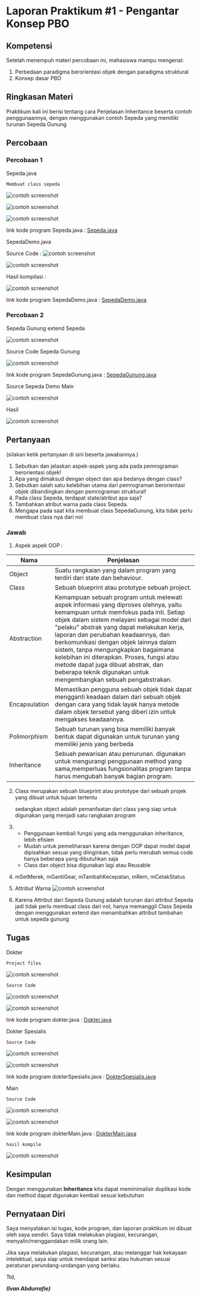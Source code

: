# Laporan Praktikum #1 - Pengantar Konsep PBO

## Kompetensi

Setelah menempuh materi percobaan ini, mahasiswa mampu mengenal:
1. Perbedaan paradigma berorientasi objek dengan paradigma struktural
2. Konsep dasar PBO

## Ringkasan Materi

Praktikum kali ini berisi tentang cara Penjelasan Inheritance beserta contoh penggunaannya, dengan menggunakan contoh Sepeda yang memiliki turunan Sepeda Gunung 

## Percobaan

### Percobaan 1


Sepeda.java

    Membuat class sepeda
![contoh screenshot](img/1-praktikum1.png)

![contoh screenshot](img/1-praktikum1project.png)

![contoh screenshot](img/1-praktikum1sourcecode.png)

link kode program Sepeda.java : [Sepeda.java](../../src/1_Pengantar_Konsep_PBO/Sepeda1841720099Rafi.java)

SepedaDemo.java

Source Code :
![contoh screenshot](img/2-praktikum1full.png)


![contoh screenshot](img/2-praktikum1sourcecode.png)

Hasil kompilasi :

![contoh screenshot](img/2-praktikum1hasil.png)

link kode program SepedaDemo.java : [SepedaDemo.java](../../src/1_Pengantar_Konsep_PBO/SepedaDemo1841720099Rafi.java)

### Percobaan 2

Sepeda Gunung extend Sepeda

![contoh screenshot](img/3-praktikum2extend.png)

Source Code Sepeda Gunung

![contoh screenshot](img/3-praktikum2source.png)

link kode program SepedaGunung.java : [SepedaGunung.java](../../src/1_Pengantar_Konsep_PBO/SepedaGunung1841720099Rafi.java)

Source Sepeda Demo Main

![contoh screenshot](img/3-praktikum2main.png)

Hasil

![contoh screenshot](img/3-praktikum2hasil.png)

## Pertanyaan

(silakan ketik pertanyaan di sini beserta jawabannya.)

1. Sebutkan dan jelaskan aspek-aspek yang ada pada pemrograman berorientasi objek!
2. Apa yang dimaksud dengan object dan apa bedanya dengan class?
3. Sebutkan salah satu kelebihan utama dari pemrograman berorientasi objek dibandingkan
dengan pemrograman struktural!
4. Pada class Sepeda, terdapat state/atribut apa saja?
5. Tambahkan atribut warna pada class Sepeda.
6. Mengapa pada saat kita membuat class SepedaGunung, kita tidak perlu membuat class nya dari
nol

### Jawab

1. Aspek aspek OOP :

 | Nama          | Penjelasan |
|---------------|----------------------------------------------------------------------------------------------------------------------------------------------------------------------------------------------------------------------------------------------------------------------------------------------------------------------------------------------------------------------------------------------------------------------------------------------------------------------------------------------------------------|
| Object        | Suatu rangkaian yang dalam program yang terdiri dari state dan behaviour. |
|  Class        | Sebuah blueprint atau prototype sebuah project.|
|  Abstraction  | Kemampuan sebuah program untuk melewati aspek informasi yang diproses  olehnya, yaitu kemampuan untuk memfokus pada inti. Setiap objek dalam  sistem melayani sebagai model dari "pelaku" abstrak yang dapat melakukan  kerja, laporan dan perubahan keadaannya, dan berkomunikasi dengan objek  lainnya dalam sistem, tanpa mengungkapkan bagaimana kelebihan ini  diterapkan. Proses, fungsi atau metode dapat juga dibuat abstrak, dan  beberapa teknik digunakan untuk mengembangkan sebuah pengabstrakan.|
| Encapsulation | Memastikan pengguna sebuah objek tidak dapat mengganti keadaan dalam dari sebuah objek dengan cara yang tidak layak hanya metode dalam objek tersebut yang diberi izin untuk mengakses keadaannya.|
| Polimorphism  | Sebuah turunan yang bisa memiliki banyak bentuk dapat digunakan untuk turunan yang memiliki jenis yang berbeda|
| Inheritance   | Sebuah pewarisan atau penurunan. digunakan untuk mengurangi penggunaan method yang sama,memperluas fungsionalitas program tanpa harus mengubah banyak bagian program. |
2. Class merupakan sebuah blueprint atau prototype dari sebuah projek yang dibuat untuk tujuan tertentu

    sedangkan object adalah pemanfaatan dari class yang siap untuk digunakan yang menjadi satu rangkaian program

3. - Penggunaan kembali fungsi yang ada menggunakan inheritance, lebih efisien
   - Mudah untuk pemeliharaan karena dengan OOP dapat model dapat dipisahkan sesuai yang diinginkan, tidak perlu merubah semua code hanya beberapa yang dibutuhkan saja
   - Class dan object bisa digunakan lagi atau Reusable
  
4. mSetMerek, mGantiGear, mTambahKecepatan, mRem, mCetakStatus
5. Attribut Warna
![contoh screenshot](img/setwarna.png)
6. Karena Attribut dari Sepeda Gunung adalah turunan dari attribut Sepeda jadi tidak perlu membuat class dari nol, hanya memanggil Class Sepeda dengan menggunakan extend dan menambahkan attribut tambahan untuk sepeda gunung 


## Tugas

Dokter

    Project files

![contoh screenshot](img/tugasfileprojek.png)

    Source Code 

![contoh screenshot](img/tugasdokterfull.png)

![contoh screenshot](img/tugasdoktersource.png)

link kode program dokter.java : [Dokter.java](../../src/1_Pengantar_Konsep_PBO/Dokter1841720099Rafi.java)

Dokter Spesialis

    Source Code 

![contoh screenshot](img/tugasdokterSpesialisfull.png)

![contoh screenshot](img/tugasdokterspesialissource.png)

link kode program dokterSpesialis.java : [DokterSpesialis.java](../../src/1_Pengantar_Konsep_PBO/DokterSpesialis1841720099Rafi.java)

Main

    Source Code 

![contoh screenshot](img/tugasdoktermainfull.png)

![contoh screenshot](img/tugasdoktermainsource.png)

link kode program dokterMain.java : [DokterMain.java](../../src/1_Pengantar_Konsep_PBO/DokterMain1841720099Rafi.java)

    hasil kompile
![contoh screenshot](img/tugasdokterhasil.png)

## Kesimpulan

Dengan menggunakan **Inheritance** kita dapat meminimalisir duplikasi kode dan method dapat digunakan kembali sesuai kebutuhan

## Pernyataan Diri

Saya menyatakan isi tugas, kode program, dan laporan praktikum ini dibuat oleh saya sendiri. Saya tidak melakukan plagiasi, kecurangan, menyalin/menggandakan milik orang lain.

Jika saya melakukan plagiasi, kecurangan, atau melanggar hak kekayaan intelektual, saya siap untuk mendapat sanksi atau hukuman sesuai peraturan perundang-undangan yang berlaku.

Ttd,

***(Ivan Abdurrafie)***